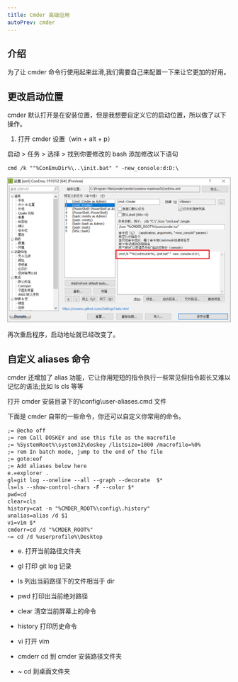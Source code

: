 ```yaml
---
title: Cmder 高级应用
autoPrev: cmder
---
```


## 介绍

为了让 cmder 命令行使用起来丝滑,我们需要自己来配置一下来让它更加的好用。

## 更改启动位置

cmder 默认打开是在安装位置，但是我想要自定义它的启动位置，所以做了以下操作。

1. 打开 cmder 设置（win + alt + p）

启动 > 任务 > 选择 > 找到你要修改的 bash 添加修改以下语句

```batch
cmd /k ""%ConEmuDir%\..\init.bat" " -new_console:d:D:\
```

![](./images/cmder-expert/image-20200612125614807.png)

再次重启程序，启动地址就已经改变了。

## 自定义 aliases 命令

cmder 还增加了 alias 功能，它让你用短短的指令执行一些常见但指令超长又难以记忆的语法;比如 ls cls 等等

打开 cmder 安装目录下的\config\user-aliases.cmd 文件

下面是 cmder 自带的一些命令，你还可以自定义你常用的命令。

```batch
;= @echo off
;= rem Call DOSKEY and use this file as the macrofile
;= %SystemRoot%\system32\doskey /listsize=1000 /macrofile=%0%
;= rem In batch mode, jump to the end of the file
;= goto:eof
;= Add aliases below here
e.=explorer .
gl=git log --oneline --all --graph --decorate  $*
ls=ls --show-control-chars -F --color $*
pwd=cd
clear=cls
history=cat -n "%CMDER_ROOT%\config\.history"
unalias=alias /d $1
vi=vim $*
cmderr=cd /d "%CMDER_ROOT%"
~= cd /d %userprofile%\Desktop
```

- e. 打开当前路径文件夹

- gl 打印 git log 记录

- ls 列出当前路径下的文件相当于 dir

- pwd 打印出当前绝对路径

- clear 清空当前屏幕上的命令

- history 打印历史命令

- vi 打开 vim

- cmderr cd 到 cmder 安装路径文件夹

- ~ cd 到桌面文件夹
